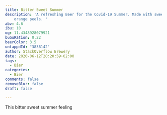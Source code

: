 ```yaml
---
title: Bitter Sweet Summer
description: 'A refreshing Beer for the Covid-19 Summer. Made with sweet and bitter
    orange peels. '
abv: 4.6
ibu: 10
og: 11.4348928079921
buGuRation: 0.22
beerColor: 3.5
untappdId: "3836142"
author: StackOverflow Brewery
date: 2020-06-12T20:20:59+02:00
tags:
  - Bier
categories:
  - Bier
comments: false
removeBlur: false
draft: false

---
```

This bitter sweet summer feeling